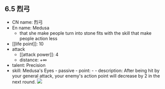 ## 6.5 烈弓

- CN name: 烈弓
- En name: Medusa
  - that she make people turn into stone fits with the skill that make people action less
- [[life point]]: 10
- attack
  - [[attack power]]: 4
  - distance: $+\infty$
- talent: Precision
- skill: Medusa's Eyes - passive - point: - - description: After being hit by your general attack, your enemy's action point will decrease by 2 in the next round.
  ![](https://imgsa.baidu.com/forum/w%3D580/sign=d89d0f8a3aa85edffa8cfe2b795609d8/548ff11190ef76c6c3439df19316fdfaae51672d.jpg)
